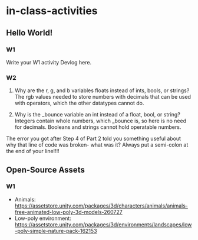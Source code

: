 # in-class-activities
## Hello World!
### W1
Write your W1 activity Devlog here.

### W2
1. Why are the r, g, and b variables floats instead of ints, bools, or strings?
    The rgb values needed to store numbers with decimals that can be used with operators,
    which the other datatypes cannot do.
    
2. Why is the _bounce variable an int instead of a float, bool, or string?
    Integers contain whole numbers, which _bounce is, so here is no need for decimals.
    Booleans and strings cannot hold operatable numbers.

The error you got after Step 4 of Part 2 told you something useful about why that line of code was broken- what was it?
    Always put a semi-colon at the end of your line!!!!

## Open-Source Assets
### W1
- Animals: https://assetstore.unity.com/packages/3d/characters/animals/animals-free-animated-low-poly-3d-models-260727 
- Low-poly environment: https://assetstore.unity.com/packages/3d/environments/landscapes/low-poly-simple-nature-pack-162153 